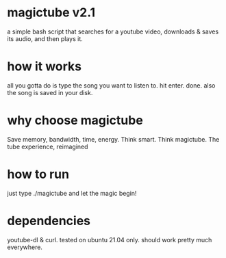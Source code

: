 # magictube v2.1

a simple bash script that searches for a youtube video, downloads & saves its audio, and then plays it.

# how it works

all you gotta do is type the song you want to listen to. hit enter. done. also the song is saved in your disk.

# why choose magictube

Save memory, bandwidth, time, energy. Think smart. Think magictube. The tube experience, reimagined

# how to run

just type ./magictube and let the magic begin!

# dependencies

youtube-dl & curl. tested on ubuntu 21.04 only. should work pretty much everywhere.
